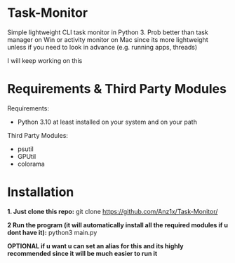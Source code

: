 # Task-Monitor
Simple lightweight CLI task monitor in Python 3. Prob better than task manager on Win or activity monitor on Mac since its more lightweight unless if you need to look in advance (e.g. running apps, threads)

I will keep working on this

# Requirements & Third Party Modules

Requirements:
- Python 3.10 at least installed on your system and on your path

Third Party Modules:
- psutil
- GPUtil
- colorama

# Installation

**1. Just clone this repo:**
        git clone https://github.com/Anz1x/Task-Monitor/
        
**2 Run the program (it will automatically install all the required modules if u dont have it):**
        python3 main.py    
        
**OPTIONAL if u want u can set an alias for this and its highly recommended since it will be much easier to run it**
